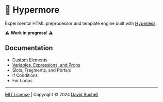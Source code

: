 # 🎃 Hypermore

Experimental HTML preprocessor and template engine built with [Hyperless](https://github.com/dbushell/hyperless).

⚠️ **Work in progress!** ⚠️

## Documentation

* [Custom Elements](docs/custom-elements.md)
* [Variables, Expressions, and Props](docs/variables-expressions-props.md)
* Slots, Fragments, and Portals
* If Conditions
* For Loops

* * *

[MIT License](/LICENSE) | Copyright © 2024 [David Bushell](https://dbushell.com)
